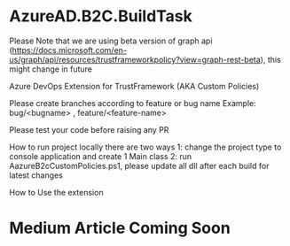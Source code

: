 # AzureAD.B2C.BuildTask
Please Note that we are using beta version of graph api (https://docs.microsoft.com/en-us/graph/api/resources/trustframeworkpolicy?view=graph-rest-beta), this might change in future

Azure DevOps Extension for TrustFramework (AKA Custom Policies)

Please create branches according to feature or bug name
Example: bug/&lt;bugname&gt; , feature/&lt;feature-name&gt; 

Please test your code before raising any PR

How to run project locally
there are two ways
1: change the project type to console application and create 1 Main class 
2: run AazureB2cCustomPolicies.ps1, please update all dll after each build for latest changes

How to Use the extension
# Medium Article Coming Soon 
